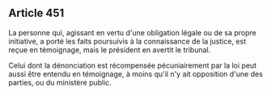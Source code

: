 Article 451
----
La personne qui, agissant en vertu d'une obligation légale ou de sa propre
initiative, a porté les faits poursuivis à la connaissance de la justice, est
reçue en témoignage, mais le président en avertit le tribunal.

Celui dont la dénonciation est récompensée pécuniairement par la loi peut aussi
être entendu en témoignage, à moins qu'il n'y ait opposition d'une des parties,
ou du ministère public.
